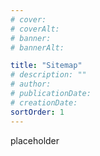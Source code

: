 ```yaml
---
# cover:
# coverAlt:
# banner:
# bannerAlt:

title: "Sitemap"
# description: ""
# author:
# publicationDate:
# creationDate:
sortOrder: 1
---
```


placeholder
